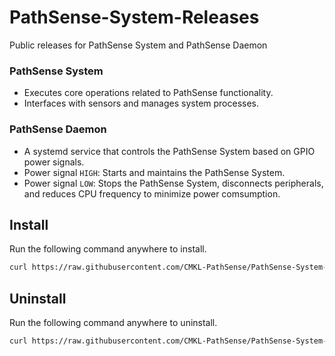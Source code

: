 # PathSense-System-Releases
Public releases for PathSense System and PathSense Daemon

### PathSense System
- Executes core operations related to PathSense functionality.
- Interfaces with sensors and manages system processes.

### PathSense Daemon
- A systemd service that controls the PathSense System based on GPIO power signals.
- Power signal `HIGH`: Starts and maintains the PathSense System.
- Power signal `LOW`: Stops the PathSense System, disconnects peripherals, and reduces CPU frequency to minimize power comsumption.

## Install
Run the following command anywhere to install.
```sh
curl https://raw.githubusercontent.com/CMKL-PathSense/PathSense-System-Releases/refs/heads/main/install.sh | sh
```

## Uninstall
Run the following command anywhere to uninstall.
```sh
curl https://raw.githubusercontent.com/CMKL-PathSense/PathSense-System-Releases/refs/heads/main/remove.sh | sh
```
